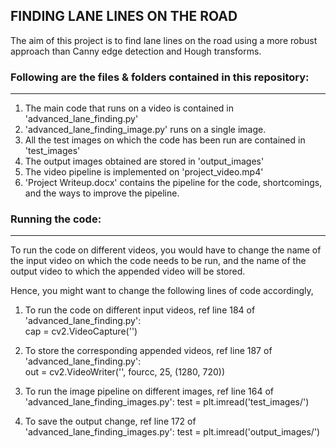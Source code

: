 ## FINDING LANE LINES ON THE ROAD

The aim of this project is to find lane lines on the road using a more robust approach than Canny edge detection and Hough transforms.

### Following are the files & folders contained in this repository:
---------------------------------------------------------------

1. The main code that runs on a video is contained in 'advanced_lane_finding.py'
2. 'advanced_lane_finding_image.py' runs on a single image.
3. All the test images on which the code has been run are contained in 'test_images'
4. The output images obtained are stored in 'output_images'
5. The video pipeline is implemented on 'project_video.mp4'
5. 'Project Writeup.docx' contains the pipeline for the code, shortcomings, and the ways to improve the pipeline.


### Running the code:
-------------------

To run the code on different videos, you would have to change the name of the input video on which the code needs
to be run, and the name of the output video to which the appended video will be stored.

Hence, you might want to change the following lines of code accordingly,

1. To run the code on different input videos, ref line 184 of 'advanced_lane_finding.py':  
		cap = cv2.VideoCapture('<filename>')

2. To store the corresponding appended videos, ref line 187 of 'advanced_lane_finding.py':  
		out = cv2.VideoWriter('<filename>', fourcc, 25, (1280,  720))

3. To run the image pipeline on different images, ref line 164 of 'advanced_lane_finding_images.py':
		test = plt.imread('test_images/<filename>')

4. To save the output change, ref line 172 of 'advanced_lane_finding_images.py':
		test = plt.imread('output_images/<filename>')